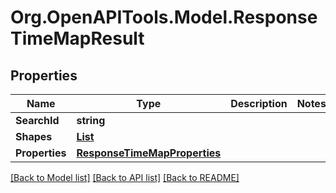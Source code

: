 # Org.OpenAPITools.Model.ResponseTimeMapResult
## Properties

Name | Type | Description | Notes
------------ | ------------- | ------------- | -------------
**SearchId** | **string** |  | 
**Shapes** | [**List<ResponseShape>**](ResponseShape.md) |  | 
**Properties** | [**ResponseTimeMapProperties**](ResponseTimeMapProperties.md) |  | 

[[Back to Model list]](../README.md#documentation-for-models) [[Back to API list]](../README.md#documentation-for-api-endpoints) [[Back to README]](../README.md)

